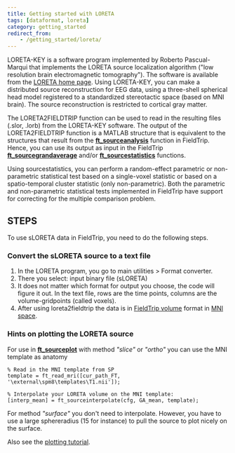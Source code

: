 ```yaml
---
title: Getting started with LORETA
tags: [dataformat, loreta]
category: getting_started
redirect_from:
    - /getting_started/loreta/
---
```


LORETA-KEY is a software program implemented by Roberto Pascual-Marqui that implements the LORETA source localization algorithm ("low resolution brain electromagnetic tomography"). The software is available from the [LORETA home page](http://www.unizh.ch/keyinst/NewLORETA/LORETA01.htm). Using LORETA-KEY, you can make a distributed source reconstruction for EEG data, using a three-shell spherical head model registered to a standardized stereotactic space (based on MNI brain). The source reconstruction is restricted to cortical gray matter.

The LORETA2FIELDTRIP function can be used to read in the resulting files (.slor, .lorb) from the LORETA-KEY software. The output of the LORETA2FIELDTRIP function is a MATLAB structure that is equivalent to the structures that result from the **[ft_sourceanalysis](/reference/ft_sourceanalysis)** function in FieldTrip. Hence, you can use its output as input in the FieldTrip **[ft_sourcegrandaverage](/reference/ft_sourcegrandaverage)** and/or **[ft_sourcestatistics](/reference/ft_sourcestatistics)** functions.

Using sourcestatistics, you can perform a random-effect parametric or non-parametric statistical test based on a single-voxel statistic or based on a spatio-temporal cluster statistic (only non-parametric). Both the parametric and non-parametric statistical tests implemented in FieldTrip have support for correcting for the multiple comparison problem.

## STEPS

To use sLORETA data in FieldTrip, you need to do the following steps.

### Convert the sLORETA source to a text file

1.  In the LORETA program, you go to main utilities > Format converter.
2.  There you select: input binary file (sLORETA)
3.  It does not matter which format for output you choose, the code will figure it out. In the text file, rows are the time points, columns are the volume-gridpoints (called voxels).
4.  After using loreta2fieldtrip the data is in [FieldTrip volume](/reference/utilities/ft_datatype_volume) format in [MNI space](/faq/source/coordsys).

### Hints on plotting the LORETA source

For use in **[ft_sourceplot](/reference/ft_sourceplot)** with method _"slice"_ or _"ortho"_ you can use the MNI template as anatomy

    % Read in the MNI template from SP
    template = ft_read_mri([cur_path_FT, '\external\spm8\templates\T1.nii']);

    % Interpolate your LORETA volume on the MNI template:
    [interp_mean] = ft_sourceinterpolate(cfg, GA_mean, template);

For method _"surface"_ you don't need to interpolate. However, you have to use a large sphereradius (15 for instance) to pull the source to plot nicely on the surface.

Also see the [plotting tutorial](/tutorial/plotting#plotting#plotting_data_at_the_source_level).

